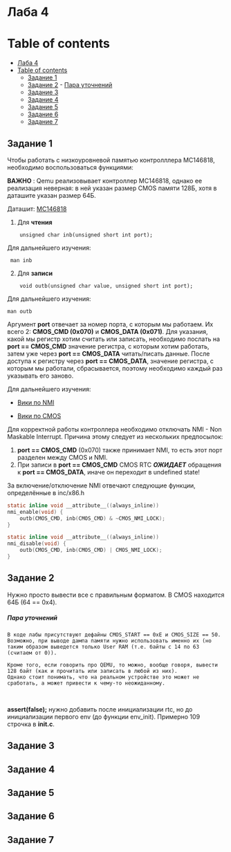 # Лаба 4

# Table of contents

- [Лаба 4](#лаба-4)
- [Table of contents](#table-of-contents)
  - [Задание 1](#задание-1)
  - [Задание 2](#задание-2)
        - [Пара уточнений](#пара-уточнений)
  - [Задание 3](#задание-3)
  - [Задание 4](#задание-4)
  - [Задание 5](#задание-5)
  - [Задание 6](#задание-6)
  - [Задание 7](#задание-7)


## Задание 1

Чтобы работать с низкоуровневой памятью контролллера MC146818, необходимо воспользоваться функциями:

**ВАЖНО** : Qemu реализовывает контроллер MC146818, однако ее реализация неверная: в ней указан размер CMOS памяти 128Б, хотя в даташите указан размер 64Б.

Даташит: [MC146818](datasheets/MC146818.pdf)


1) Для **чтения**

```
    unsigned char inb(unsigned short int port);
```
Для дальнейшего изучения:

     man inb

2) Для **записи**

```
    void outb(unsigned char value, unsigned short int port);
```

Для дальнейшего изучения:

    man outb

Аргумент **port** отвечает за номер порта, с которым мы работаем. Их всего 2: **CMOS_CMD (0x070)** и **CMOS_DATA (0x071)**. Для указания, какой мы регистр хотим считать или записать, необходимо послать на **port == CMOS_CMD** значение регистра, с которым хотим работать, затем уже через **port == CMOS_DATA** читать/писать данные. После доступа к регистру через **port == CMOS_DATA**, значение регистра, с которым мы работали, сбрасывается, поэтому необходимо каждый раз указывать его заново.

Для дальнейшего изучения:

- [Вики по NMI](https://wiki.osdev.org/Non_Maskable_Interrupt)

- [Вики по CMOS](https://wiki.osdev.org/CMOS)


Для корректной работы контроллера необходимо отключать NMI - Non Maskable Interrupt. Причина этому следует из нескольких предпосылок:

1. **port == CMOS_CMD** (0x070) также принимает NMI, то есть этот порт разделен между CMOS и NMI.
2. При записи в **port == CMOS_CMD** CMOS RTC ***ОЖИДАЕТ*** обращения к **port == CMOS_DATA**, иначе он переходит в undefined state!

За включение/отключение NMI отвечают следующие функции, определённые в inc/x86.h

```c
static inline void __attribute__((always_inline))
nmi_enable(void) {
    outb(CMOS_CMD, inb(CMOS_CMD) & ~CMOS_NMI_LOCK);
}

static inline void __attribute__((always_inline))
nmi_disable(void) {
    outb(CMOS_CMD, inb(CMOS_CMD) | CMOS_NMI_LOCK);
}
```

## Задание 2

Нужно просто вывести все с правильным форматом. В CMOS находится 64Б (64 == 0x4).

##### Пара уточнений
```
В коде лабы присутствуют дефайны CMOS_START == 0xE и CMOS_SIZE == 50.
Возможно, при выводе дампа памяти нужно использовать именно их (но таким образом выведется только User RAM (т.е. байты с 14 по 63 (считаем от 0)).

Кроме того, если говорить про QEMU, то можно, вообще говоря, вывести 128 байт (как и прочитать или записать в любой из них).
Однако стоит понимать, что на реальном устройстве это может не сработать, а может привести к чему-то неожиданному.
```

<br />

**assert(false);** нужно добавить после инициализации rtc, но до инициализации первого env (до функции env_init). Примерно 109 строчка в **init.c**.

## Задание 3

## Задание 4

## Задание 5

## Задание 6

## Задание 7


